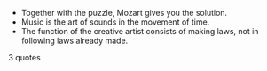  - Together with the puzzle, Mozart gives you the solution.
 - Music is the art of sounds in the movement of time.
 - The function of the creative artist consists of making laws, not in following laws already made.

3 quotes